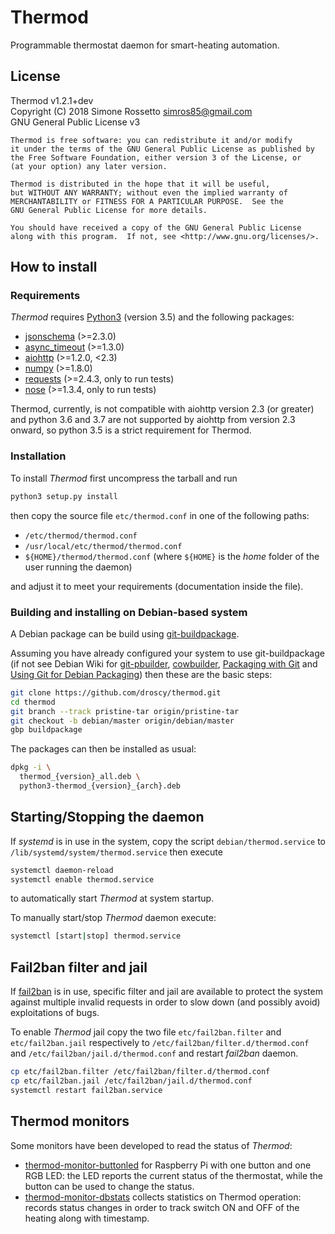 # Thermod
Programmable thermostat daemon for smart-heating automation.

## License
Thermod v1.2.1+dev<br/>
Copyright (C) 2018 Simone Rossetto <simros85@gmail.com><br/>
GNU General Public License v3

    Thermod is free software: you can redistribute it and/or modify
    it under the terms of the GNU General Public License as published by
    the Free Software Foundation, either version 3 of the License, or
    (at your option) any later version.

    Thermod is distributed in the hope that it will be useful,
    but WITHOUT ANY WARRANTY; without even the implied warranty of
    MERCHANTABILITY or FITNESS FOR A PARTICULAR PURPOSE.  See the
    GNU General Public License for more details.

    You should have received a copy of the GNU General Public License
    along with this program.  If not, see <http://www.gnu.org/licenses/>.


## How to install

### Requirements
*Thermod* requires [Python3](https://www.python.org/) (version 3.5)
and the following packages:

 - [jsonschema](https://pypi.python.org/pypi/jsonschema) (>=2.3.0)
 - [async_timeout](https://github.com/aio-libs/async-timeout) (>=1.3.0)
 - [aiohttp](https://aiohttp.readthedocs.io/) (>=1.2.0, <2.3)
 - [numpy](http://www.numpy.org/) (>=1.8.0)
 - [requests](http://docs.python-requests.org/) (>=2.4.3, only to run tests)
 - [nose](http://nose.readthedocs.io/) (>=1.3.4, only to run tests)

Thermod, currently, is not compatible with aiohttp version 2.3 (or greater)
and python 3.6 and 3.7 are not supported by aiohttp from version 2.3 onward,
so python 3.5 is a strict requirement for Thermod.

### Installation
To install *Thermod* first uncompress the tarball and run

```bash
python3 setup.py install
```

then copy the source file `etc/thermod.conf` in one of the following paths:

 - `/etc/thermod/thermod.conf`
 - `/usr/local/etc/thermod/thermod.conf`
 - `${HOME}/thermod/thermod.conf` (where `${HOME}` is the *home* folder of
   the user running the daemon)

and adjust it to meet your requirements (documentation inside the file).

### Building and installing on Debian-based system
A Debian package can be build using
[git-buildpackage](https://honk.sigxcpu.org/piki/projects/git-buildpackage/).

Assuming you have already configured your system to use git-buildpackage
(if not see Debian Wiki for [git-pbuilder](https://wiki.debian.org/git-pbuilder),
[cowbuilder](https://wiki.debian.org/cowbuilder),
[Packaging with Git](https://wiki.debian.org/PackagingWithGit) and
[Using Git for Debian Packaging](https://www.eyrie.org/~eagle/notes/debian/git.html))
then these are the basic steps:

```bash
git clone https://github.com/droscy/thermod.git
cd thermod
git branch --track pristine-tar origin/pristine-tar
git checkout -b debian/master origin/debian/master
gbp buildpackage
```

The packages can then be installed as usual:

```bash
dpkg -i \
  thermod_{version}_all.deb \
  python3-thermod_{version}_{arch}.deb
```


## Starting/Stopping the daemon
If *systemd* is in use in the system, copy the script `debian/thermod.service`
to `/lib/systemd/system/thermod.service` then execute

```bash
systemctl daemon-reload
systemctl enable thermod.service
```

to automatically start *Thermod* at system startup.

To manually start/stop *Thermod* daemon execute:

```bash
systemctl [start|stop] thermod.service
```


## Fail2ban filter and jail
If [fail2ban](https://www.fail2ban.org/) is in use, specific filter and jail
are available to protect the system against multiple invalid requests
in order to slow down (and possibly avoid) exploitations of bugs.

To enable *Thermod* jail copy the two file `etc/fail2ban.filter` and
`etc/fail2ban.jail` respectively to `/etc/fail2ban/filter.d/thermod.conf` and
`/etc/fail2ban/jail.d/thermod.conf` and restart *fail2ban* daemon.

```bash
cp etc/fail2ban.filter /etc/fail2ban/filter.d/thermod.conf
cp etc/fail2ban.jail /etc/fail2ban/jail.d/thermod.conf
systemctl restart fail2ban.service
```


## Thermod monitors
Some monitors have been developed to read the status of *Thermod*:

 - [thermod-monitor-buttonled](https://github.com/droscy/thermod-monitor-buttonled)
   for Raspberry Pi with one button and one RGB LED: the LED reports the current
   status of the thermostat, while the button can be used to change the status.
 - [thermod-monitor-dbstats](https://github.com/droscy/thermod-monitor-dbstats)
   collects statistics on Thermod operation: records status changes in order to
   track switch ON and OFF of the heating along with timestamp.
